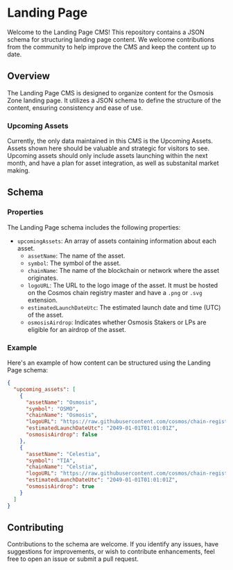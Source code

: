 # Landing Page

Welcome to the Landing Page CMS! This repository contains a JSON schema for structuring landing page content. We welcome contributions from the community to help improve the CMS and keep the content up to date.

## Overview

The Landing Page CMS is designed to organize content for the Osmosis Zone landing page. It utilizes a JSON schema to define the structure of the content, ensuring consistency and ease of use.

### Upcoming Assets

Currently, the only data maintained in this CMS is the Upcoming Assets. Assets shown here should be valuable and strategic for visitors to see.
Upcoming assets should only include assets launching within the next month, and have a plan for asset integration, as well as substanital market making. 

## Schema

### Properties

The Landing Page schema includes the following properties:

- `upcomingAssets`: An array of assets containing information about each asset.
  - `assetName`: The name of the asset.
  - `symbol`: The symbol of the asset.
  - `chainName`: The name of the blockchain or network where the asset originates.
  - `logoURL`: The URL to the logo image of the asset. It must be hosted on the Cosmos chain registry master and have a `.png` or `.svg` extension.
  - `estimatedLaunchDateUtc`: The estimated launch date and time (UTC) of the asset.
  - `osmosisAirdrop`: Indicates whether Osmosis Stakers or LPs are eligible for an airdrop of the asset.

### Example

Here's an example of how content can be structured using the Landing Page schema:

```json
{
  "upcoming_assets": [
    {
      "assetName": "Osmosis",
      "symbol": "OSMO",
      "chainName": "Osmosis",
      "logoURL": "https://raw.githubusercontent.com/cosmos/chain-registry/master/osmosis/images/osmo.png",
      "estimatedLaunchDateUtc": "2049-01-01T01:01:01Z",
      "osmosisAirdrop": false
    },
    {
      "assetName": "Celestia",
      "symbol": "TIA",
      "chainName": "Celstia",
      "logoURL": "https://raw.githubusercontent.com/cosmos/chain-registry/master/celestia/images/tia.png",
      "estimatedLaunchDateUtc": "2049-01-01T01:01:01Z",
      "osmosisAirdrop": true
    }
  ]
}
```

## Contributing

Contributions to the schema are welcome. If you identify any issues, have suggestions for improvements, or wish to contribute enhancements, feel free to open an issue or submit a pull request.
